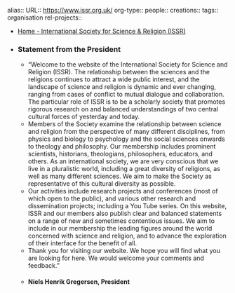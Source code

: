 alias::
URL:: https://www.issr.org.uk/
org-type::
people::
creations:: 
tags:: organisation
rel-projects::



- [Home - International Society for Science & Religion (ISSR)](https://www.issr.org.uk/)
- ### Statement from the President
	- “Welcome to the website of the International Society for Science and Religion (ISSR). The relationship between the sciences and the religions continues to attract a wide public interest, and the landscape of science and religion is dynamic and ever changing, ranging from cases of conflict to mutual dialogue and collaboration. The particular role of ISSR is to be a scholarly society that promotes rigorous research on and balanced understandings of two central cultural forces of yesterday and today.
	- Members of the Society examine the relationship between science and religion from the perspective of many different disciplines, from physics and biology to psychology and the social sciences onwards to theology and philosophy. Our membership includes prominent scientists, historians, theologians, philosophers, educators, and others. As an international society, we are very conscious that we live in a pluralistic world, including a great diversity of religions, as well as many different sciences. We aim to make the Society as representative of this cultural diversity as possible.
	- Our activities include research projects and conferences (most of which open to the public), and various other research and dissemination projects; including a You Tube series. On this website, ISSR and our members also publish clear and balanced statements on a range of new and sometimes contentious issues. We aim to include in our membership the leading figures around the world concerned with science and religion, and to advance the exploration of their interface for the benefit of all.
	- Thank you for visiting our website. We hope you will find what you are looking for here. We would welcome your comments and feedback.”
	- #### Niels Henrik Gregersen, President